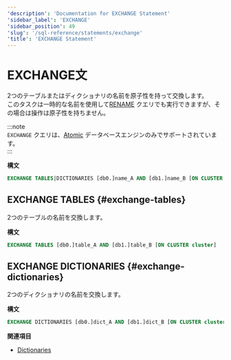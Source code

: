 ```yaml
---
'description': 'Documentation for EXCHANGE Statement'
'sidebar_label': 'EXCHANGE'
'sidebar_position': 49
'slug': '/sql-reference/statements/exchange'
'title': 'EXCHANGE Statement'
---
```





# EXCHANGE文

2つのテーブルまたはディクショナリの名前を原子性を持って交換します。  
このタスクは一時的な名前を使用して[RENAME](./rename.md) クエリでも実行できますが、その場合は操作は原子性を持ちません。

:::note  
`EXCHANGE` クエリは、[Atomic](../../engines/database-engines/atomic.md) データベースエンジンのみでサポートされています。  
:::

**構文**

```sql
EXCHANGE TABLES|DICTIONARIES [db0.]name_A AND [db1.]name_B [ON CLUSTER cluster]
```

## EXCHANGE TABLES {#exchange-tables}

2つのテーブルの名前を交換します。

**構文**

```sql
EXCHANGE TABLES [db0.]table_A AND [db1.]table_B [ON CLUSTER cluster]
```

## EXCHANGE DICTIONARIES {#exchange-dictionaries}

2つのディクショナリの名前を交換します。

**構文**

```sql
EXCHANGE DICTIONARIES [db0.]dict_A AND [db1.]dict_B [ON CLUSTER cluster]
```

**関連項目**

- [Dictionaries](../../sql-reference/dictionaries/index.md)
